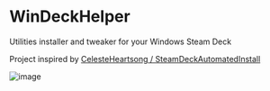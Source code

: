 # WinDeckHelper
Utilities installer and tweaker for your Windows Steam Deck 

Project inspired by [CelesteHeartsong / SteamDeckAutomatedInstall](https://github.com/CelesteHeartsong/SteamDeckAutomatedInstall)

![image](https://user-images.githubusercontent.com/118720241/217296740-013f8c6d-554a-471f-946b-ed43e8cfc2b7.png)
